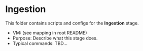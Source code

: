 # Ingestion

This folder contains scripts and configs for the **Ingestion** stage.

- VM: (see mapping in root README)
- Purpose: Describe what this stage does.
- Typical commands: TBD...
